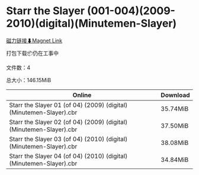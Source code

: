 # Starr the Slayer (001-004)(2009-2010)(digital)(Minutemen-Slayer)

[磁力链接⬇Magnet Link](magnet:?xt=urn:btih:b1a0baa729c5541e13b730bb2220ce6afe54718b&dn=Starr%20the%20Slayer%20%28001-004%29%282009-2010%29%28digital%29%28Minutemen-Slayer%29)

打包下载📦仍在工事中

文件数：4

总大小：146.15MiB

Online | Download
--- | ---
Starr the Slayer 01 (of 04) (2009) (digital) (Minutemen-Slayer).cbr | 35.74MiB
Starr the Slayer 02 (of 04) (2009) (digital) (Minutemen-Slayer).cbr | 37.50MiB
Starr the Slayer 03 (of 04) (2010) (digital) (Minutemen-Slayer).cbr | 38.08MiB
Starr the Slayer 04 (of 04) (2010) (digital) (Minutemen-Slayer).cbr | 34.84MiB